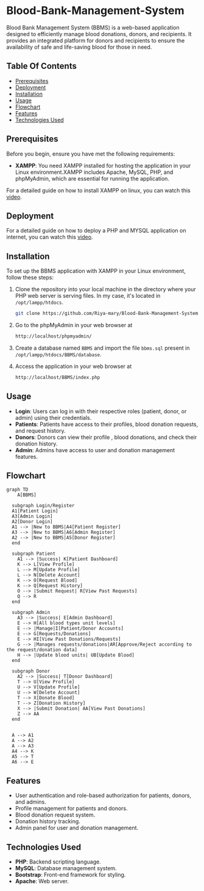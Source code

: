 # Blood-Bank-Management-System
Blood Bank Management System (BBMS) is a web-based application designed to efficiently manage blood donations, donors, and recipients. It provides an integrated platform for donors and recipients to ensure the availability of safe and life-saving blood for those in need.

## Table Of Contents

- [Prerequisites](#prerequisites)
- [Deployment](#deployment)
- [Installation](#installation)
- [Usage](#usage)
- [Flowchart](#flowchart)
- [Features](#features)
- [Technologies Used](#technologies-used)

## Prerequisites

Before you begin, ensure you have met the following requirements:

- **XAMPP**: You need XAMPP installed for hosting the application in your Linux environment.XAMPP includes Apache, MySQL, PHP, and phpMyAdmin, which are essential for running the application.

For a detailed guide on how to install XAMPP on linux, you can watch this [video](https://www.youtube.com/watch?v=XoKUkdmfTZQ).

## Deployment

For a detailed guide on how to deploy a PHP and MYSQL application on internet, you can watch this [video](https://youtu.be/IbUmbYKY_Q4?si=1Od8XSaNmLZ8CRiY).


## Installation

To set up the BBMS application with XAMPP in your Linux environment, follow these steps:

1. Clone the repository into your local machine in the directory where your PHP web server is serving files. In my case, it's located in `/opt/lampp/htdocs`.

   ```bash
   git clone https://github.com/Riya-mary/Blood-Bank-Management-System.git
   ```

2. Go to the phpMyAdmin in your web browser at
   ```bash
   http://localhost/phpmyadmin/
   ```
3. Create a database named `BBMS` and import the file `bbms.sql` present in `/opt/lampp/htdocs/BBMS/database`.

4. Access the application in your web browser at
   ```bash
   http://localhost/BBMS/index.php
   ```

## Usage

- **Login**: Users can log in with their respective roles (patient, donor, or admin) using their credentials.
- **Patients**: Patients have access to their profiles, blood donation requests, and request history.
- **Donors**: Donors can view their profile , blood donations, and check their donation history.
- **Admin**: Admins have access to user and donation management features.

## Flowchart

```mermaid
graph TD
    A[BBMS]

  subgraph Login/Register
  A1[Patient Login]
  A3[Admin Login]
  A2[Donor Login]
  A1 --> |New to BBMS|A4[Patient Register]
  A3 --> |New to BBMS|A6[Admin Register]
  A2 --> |New to BBMS|A5[Donor Register]
  end

  subgraph Patient
    A1 --> |Success| K[Patient Dashboard]
    K --> L[View Profile]
    L --> M[Update Profile]
    L --> N[Delete Account]
    K --> O[Request Blood]
    K --> Q[Request History]
    O --> |Submit Request| R[View Past Requests]
    Q --> R
  end

  subgraph Admin
    A3 --> |Success| E[Admin Dashboard]
    E --> H[All blood types unit levels]
    E --> |Manage|I[Patient/Donor Accounts]
    E --> G[Requests/Donations]
    E --> HI[View Past Donations/Requests]
    G --> |Manages requests/donations|AR[Approve/Reject according to the request/donation data]
    H --> |Update blood units| UB[Update Blood]
  end

  subgraph Donor
    A2 --> |Success| T[Donor Dashboard]
    T --> U[View Profile]
    U --> V[Update Profile]
    U --> W[Delete Account]
    T --> X[Donate Blood]
    T --> Z[Donation History]
    X --> |Submit Donation| AA[View Past Donations]
    Z --> AA
  end


  A --> A1
  A --> A2
  A --> A3
  A4 --> K
  A5 --> T
  A6 --> E

```
## Features

- User authentication and role-based authorization for patients, donors, and admins.
- Profile management for patients and donors.
- Blood donation request system.
- Donation history tracking.
- Admin panel for user and donation management.

## Technologies Used

- **PHP**: Backend scripting language.
- **MySQL**: Database management system.
- **Bootstrap**: Front-end framework for styling.
- **Apache**: Web server.
